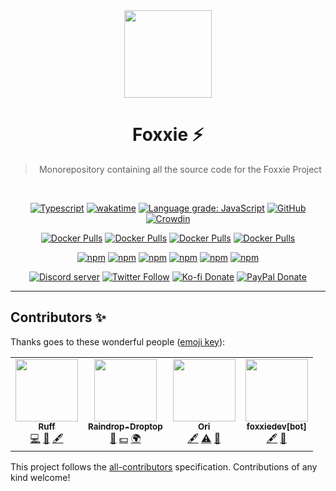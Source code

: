 <div align='center'>
  <img src='https://cdn.ruffpuff.dev/foxxie.png' width='140' height='140' />
  <h1>Foxxie ⚡️</h1>
  <blockquote>Monorepository containing all the source code for the Foxxie Project</blockquote>

  <br />

[![Typescript](https://img.shields.io/badge/TypeScript-007ACC?logo=typescript&logoColor=white)](https://www.typescriptlang.org)
[![wakatime](https://wakatime.com/badge/user/72bf611d-9557-4a85-aa1d-46f6a3346744/project/018a4c3a-54f9-47c0-a210-95bbd2c3d355.svg)](https://wakatime.com/badge/user/72bf611d-9557-4a85-aa1d-46f6a3346744/project/018a4c3a-54f9-47c0-a210-95bbd2c3d355)
[![Language grade: JavaScript](https://img.shields.io/lgtm/grade/javascript/g/FoxxieBot/foxxie.svg?logo=lgtm&logoWidth=18)](https://lgtm.com/projects/g/FoxxieBot/foxxie/context:javascript)
[![GitHub](https://img.shields.io/github/license/FoxxieBot/foxxie?logo=github&style=flat-rounded)](https://github.com/FoxxieBot/foxxie/blob/main/LICENSE)
[![Crowdin](https://badges.crowdin.net/kettu/localized.svg)](https://crowdin.com/project/kettu)

[![Docker Pulls](https://img.shields.io/docker/pulls/ruffpuff/foxxie?label=foxxie%20docker%20pulls&logo=docker)](https://hub.docker.com/r/ruffpuff/foxxie)
[![Docker Pulls](https://img.shields.io/docker/pulls/ruffpuff/kettu?label=kettu%20docker%20pulls&logo=docker)](https://hub.docker.com/r/ruffpuff/kettu)
[![Docker Pulls](https://img.shields.io/docker/pulls/ruffpuff/ravy.lgbt?label=ravy.lgbt%20docker%20pulls&logo=docker)](https://hub.docker.com/r/ruffpuff/ravy.lgbt)
[![Docker Pulls](https://img.shields.io/docker/pulls/ruffpuff/stardrop?label=stardrop%20docker%20pulls&logo=docker)](https://hub.docker.com/r/ruffpuff/stardrop)

[![npm](https://img.shields.io/npm/v/@foxxie/eslint-config?color=crimson&label=eslint-config%20version&logo=npm&style=flat-rounded)](https://www.npmjs.com/package/@foxxie/eslint-config)
[![npm](https://img.shields.io/npm/v/@foxxie/fetch?color=crimson&label=fetch%20version&logo=npm&style=flat-rounded)](https://www.npmjs.com/package/@foxxie/fetch)
[![npm](https://img.shields.io/npm/v/@foxxie/fuzzysearch?color=crimson&label=fuzzysearch%20version&logo=npm&style=flat-rounded)](https://www.npmjs.com/package/@foxxie/fuzzysearch)
[![npm](https://img.shields.io/npm/v/@foxxie/lock-queue?color=crimson&label=lock-queue%20version&logo=npm&style=flat-rounded)](https://www.npmjs.com/package/@foxxie/lock-queue)
[![npm](https://img.shields.io/npm/v/@foxxie/stardrop?color=crimson&label=stardrop%20version&logo=npm&style=flat-rounded)](https://www.npmjs.com/package/@foxxie/stardrop)
[![npm](https://img.shields.io/npm/v/@foxxie/types?color=crimson&label=types%20version&logo=npm&style=flat-rounded)](https://www.npmjs.com/package/@foxxie/types)

[![Discord server](https://img.shields.io/discord/761512748898844702?color=5865F2&logo=discord&logoColor=white)](https://ruff.cafe/community)
[![Twitter Follow](https://img.shields.io/twitter/follow/ruffpuff29?label=Follow%20@ruffpuff29&logo=twitter&colorB=1DA1F2&style=flat-rounded)](https://twitter.com/ruffpuff29)
[![Ko-fi Donate](https://img.shields.io/badge/kofi-donate-brightgreen.svg?label=Donate%20with%20Ko-fi&logo=ko-fi&colorB=F16061&link=https://ko-fi.com/ruffpuff&logoColor=FFFFFF)](https://ko-fi.com/ruffpuff)
[![PayPal Donate](https://img.shields.io/badge/paypal-donate-brightgreen.svg?label=Donate%20with%20Paypal&logo=paypal&colorB=00457C&style=flat-rounded&link=https://www.paypal.com/donate/?business=HGFBP7UD695CC&no_recurring=0&currency_code=USD)](https://www.paypal.com/donate/?business=HGFBP7UD695CC&no_recurring=0&currency_code=USD)

</div>

<hr />

## Contributors ✨

Thanks goes to these wonderful people ([emoji key](https://allcontributors.org/docs/en/emoji-key)):

<!-- ALL-CONTRIBUTORS-LIST:START - Do not remove or modify this section -->
<!-- prettier-ignore-start -->
<!-- markdownlint-disable -->
<table>
  <tr>
    <td align="center"><a href="https://github.com/Ruffpuff1"><img src="https://avatars.githubusercontent.com/u/73779441?v=4?s=100" width="100px;" alt=""/><br /><sub><b>Ruff</b></sub></a><br /><a href="https://github.com/FoxxieBot/foxxie/commits?author=Ruffpuff1" title="Code">💻</a> <a href="#ideas-Ruffpuff1" title="Ideas, Planning, & Feedback">🤔</a> <a href="#content-Ruffpuff1" title="Content">🖋</a></td>
    <td align="center"><a href="https://github.com/Raindrop-Droptop"><img src="https://avatars.githubusercontent.com/u/81828616?v=4?s=100" width="100px;" alt=""/><br /><sub><b>Raindrop-Droptop</b></sub></a><br /><a href="#ideas-Raindrop-Droptop" title="Ideas, Planning, & Feedback">🤔</a> <a href="#financial-Raindrop-Droptop" title="Financial">💵</a> <a href="#translation-Raindrop-Droptop" title="Translation">🌍</a></td>
    <td align="center"><a href="https://github.com/orihuu"><img src="https://avatars.githubusercontent.com/u/81810945?v=4?s=100" width="100px;" alt=""/><br /><sub><b>Ori</b></sub></a><br /><a href="#content-orihuu" title="Content">🖋</a> <a href="https://github.com/FoxxieBot/foxxie/commits?author=orihuu" title="Tests">⚠️</a> <a href="https://github.com/FoxxieBot/foxxie/issues?q=author%3Aorihuu" title="Bug reports">🐛</a></td>
    <td align="center"><a href="https://github.com/apps/foxxiedev"><img src="https://avatars.githubusercontent.com/in/180135?v=4?s=100" width="100px;" alt=""/><br /><sub><b>foxxiedev[bot]</b></sub></a><br /><a href="#content-foxxiedev[bot]" title="Content">🖋</a> <a href="https://github.com/FoxxieBot/foxxie/commits?author=foxxiedev[bot]" title="Documentation">📖</a></td>
  </tr>
</table>

<!-- markdownlint-restore -->
<!-- prettier-ignore-end -->

<!-- ALL-CONTRIBUTORS-LIST:END -->

This project follows the [all-contributors](https://github.com/all-contributors/all-contributors) specification. Contributions of any kind welcome!
